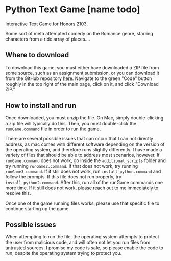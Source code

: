 # Python Text Game [name todo]
Interactive Text Game for Honors 2103.

Some sort of meta attempted comedy on the Romance genre, starring characters from a ride array of places....

## Where to download
To download this game, you must either have downloaded a ZIP file from
some source, such as an assignment submission, or you can download it from
the GitHub repository [here](https://github.com/Stefan-Mada/pythonTextGame). 
Navigate to the green "Code" button roughly in the top right of the main
page, click on it, and click "Download ZIP."

## How to install and run
Once downloaded, you must unzip the file. On Mac, simply double-clicking
a zip file will typically do this. Then, you must double-click the
`runGame.command` file in order to run the game.

There are several possible issues that can occur that I can not directly
address, as mac comes with different software depending on the version
of the operating system, and therefore runs slightly differently. I have made
a variety of files that should be able to address most scenarios, however. If
`runGame.command` does not work, go inside the `additional_scripts` folder
and try running `runGame2.command`. If that does not work, try running
`runGame3.command`. If it still does not work, run `install_python.command`
and follow the prompts. If this file does not run properly, try `install_python2.command`.
After this, run all of the runGame commands one more time. If it still does not
work, please reach out to me immediately to resolve this.

Once one of the game running files works, please use that specific file
to continue starting up the game.

## Possible issues
When attempting to run the file, the operating system attempts to protect
the user from malicious code, and will often not let you run files from 
untrusted sources. I promise my code is safe, so please enable the code to
run, despite the operating system trying to protect you.